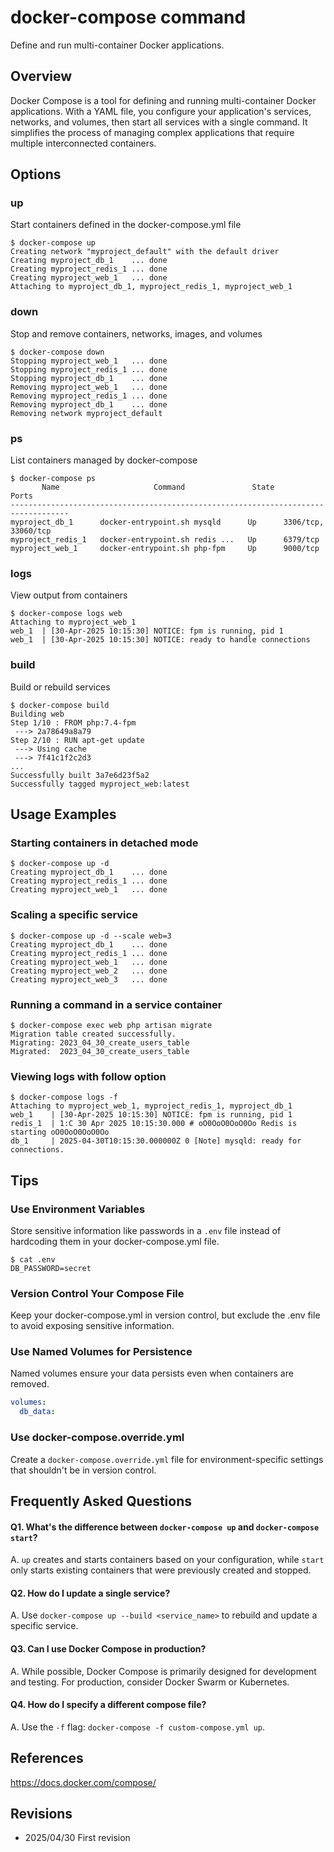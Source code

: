 # docker-compose command

Define and run multi-container Docker applications.

## Overview

Docker Compose is a tool for defining and running multi-container Docker applications. With a YAML file, you configure your application's services, networks, and volumes, then start all services with a single command. It simplifies the process of managing complex applications that require multiple interconnected containers.

## Options

### **up**

Start containers defined in the docker-compose.yml file

```console
$ docker-compose up
Creating network "myproject_default" with the default driver
Creating myproject_db_1    ... done
Creating myproject_redis_1 ... done
Creating myproject_web_1   ... done
Attaching to myproject_db_1, myproject_redis_1, myproject_web_1
```

### **down**

Stop and remove containers, networks, images, and volumes

```console
$ docker-compose down
Stopping myproject_web_1   ... done
Stopping myproject_redis_1 ... done
Stopping myproject_db_1    ... done
Removing myproject_web_1   ... done
Removing myproject_redis_1 ... done
Removing myproject_db_1    ... done
Removing network myproject_default
```

### **ps**

List containers managed by docker-compose

```console
$ docker-compose ps
       Name                     Command               State           Ports
-----------------------------------------------------------------------------------
myproject_db_1      docker-entrypoint.sh mysqld      Up      3306/tcp, 33060/tcp
myproject_redis_1   docker-entrypoint.sh redis ...   Up      6379/tcp
myproject_web_1     docker-entrypoint.sh php-fpm     Up      9000/tcp
```

### **logs**

View output from containers

```console
$ docker-compose logs web
Attaching to myproject_web_1
web_1  | [30-Apr-2025 10:15:30] NOTICE: fpm is running, pid 1
web_1  | [30-Apr-2025 10:15:30] NOTICE: ready to handle connections
```

### **build**

Build or rebuild services

```console
$ docker-compose build
Building web
Step 1/10 : FROM php:7.4-fpm
 ---> 2a78649a8a79
Step 2/10 : RUN apt-get update
 ---> Using cache
 ---> 7f41c1f2c2d3
...
Successfully built 3a7e6d23f5a2
Successfully tagged myproject_web:latest
```

## Usage Examples

### Starting containers in detached mode

```console
$ docker-compose up -d
Creating myproject_db_1    ... done
Creating myproject_redis_1 ... done
Creating myproject_web_1   ... done
```

### Scaling a specific service

```console
$ docker-compose up -d --scale web=3
Creating myproject_db_1    ... done
Creating myproject_redis_1 ... done
Creating myproject_web_1   ... done
Creating myproject_web_2   ... done
Creating myproject_web_3   ... done
```

### Running a command in a service container

```console
$ docker-compose exec web php artisan migrate
Migration table created successfully.
Migrating: 2023_04_30_create_users_table
Migrated:  2023_04_30_create_users_table
```

### Viewing logs with follow option

```console
$ docker-compose logs -f
Attaching to myproject_web_1, myproject_redis_1, myproject_db_1
web_1    | [30-Apr-2025 10:15:30] NOTICE: fpm is running, pid 1
redis_1  | 1:C 30 Apr 2025 10:15:30.000 # oO0OoO0OoO0Oo Redis is starting oO0OoO0OoO0Oo
db_1     | 2025-04-30T10:15:30.000000Z 0 [Note] mysqld: ready for connections.
```

## Tips

### Use Environment Variables

Store sensitive information like passwords in a `.env` file instead of hardcoding them in your docker-compose.yml file.

```console
$ cat .env
DB_PASSWORD=secret
```

### Version Control Your Compose File

Keep your docker-compose.yml in version control, but exclude the .env file to avoid exposing sensitive information.

### Use Named Volumes for Persistence

Named volumes ensure your data persists even when containers are removed.

```yaml
volumes:
  db_data:
```

### Use docker-compose.override.yml

Create a `docker-compose.override.yml` file for environment-specific settings that shouldn't be in version control.

## Frequently Asked Questions

#### Q1. What's the difference between `docker-compose up` and `docker-compose start`?
A. `up` creates and starts containers based on your configuration, while `start` only starts existing containers that were previously created and stopped.

#### Q2. How do I update a single service?
A. Use `docker-compose up --build <service_name>` to rebuild and update a specific service.

#### Q3. Can I use Docker Compose in production?
A. While possible, Docker Compose is primarily designed for development and testing. For production, consider Docker Swarm or Kubernetes.

#### Q4. How do I specify a different compose file?
A. Use the `-f` flag: `docker-compose -f custom-compose.yml up`.

## References

https://docs.docker.com/compose/

## Revisions

- 2025/04/30 First revision